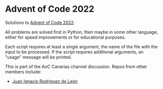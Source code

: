 # Advent of Code 2022

Solutions to [Advent of Code 2022](https://adventofcode.com/2022).

All problems are solved first in Python, then maybe in some other language, either for speed improvements or for educational purposes.

Each script requires at least a single argument, the name of the file with the input to be processed. If the script requires additional
arguments, an "usage" message will be printed.

This is part of the AoC Canarias channel discussion. Repos from other members include:
* [Juan Ignacio Rodríguez de León](https://github.com/euribates/advent_of_code_2022)
